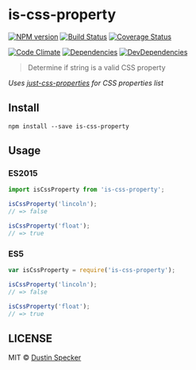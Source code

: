 # is-css-property
[![NPM version](https://badge.fury.io/js/is-css-property.svg)](https://badge.fury.io/js/is-css-property) [![Build Status](https://travis-ci.org/dustinspecker/is-css-property.svg)](https://travis-ci.org/dustinspecker/is-css-property) [![Coverage Status](https://img.shields.io/coveralls/dustinspecker/is-css-property.svg)](https://coveralls.io/r/dustinspecker/is-css-property?branch=master)

[![Code Climate](https://codeclimate.com/github/dustinspecker/is-css-property/badges/gpa.svg)](https://codeclimate.com/github/dustinspecker/is-css-property) [![Dependencies](https://david-dm.org/dustinspecker/is-css-property.svg)](https://david-dm.org/dustinspecker/is-css-property/#info=dependencies&view=table) [![DevDependencies](https://david-dm.org/dustinspecker/is-css-property/dev-status.svg)](https://david-dm.org/dustinspecker/is-css-property/#info=devDependencies&view=table)

> Determine if string is a valid CSS property

*Uses [just-css-properties](https://github.com/blakeembrey/just-css-properties) for CSS properties list*

## Install
```
npm install --save is-css-property
```

## Usage
### ES2015
```javascript
import isCssProperty from 'is-css-property';

isCssProperty('lincoln');
// => false

isCssProperty('float');
// => true
```

### ES5
```javascript
var isCssProperty = require('is-css-property');

isCssProperty('lincoln');
// => false

isCssProperty('float');
// => true
```

## LICENSE
MIT © [Dustin Specker](https://github.com/dustinspecker)